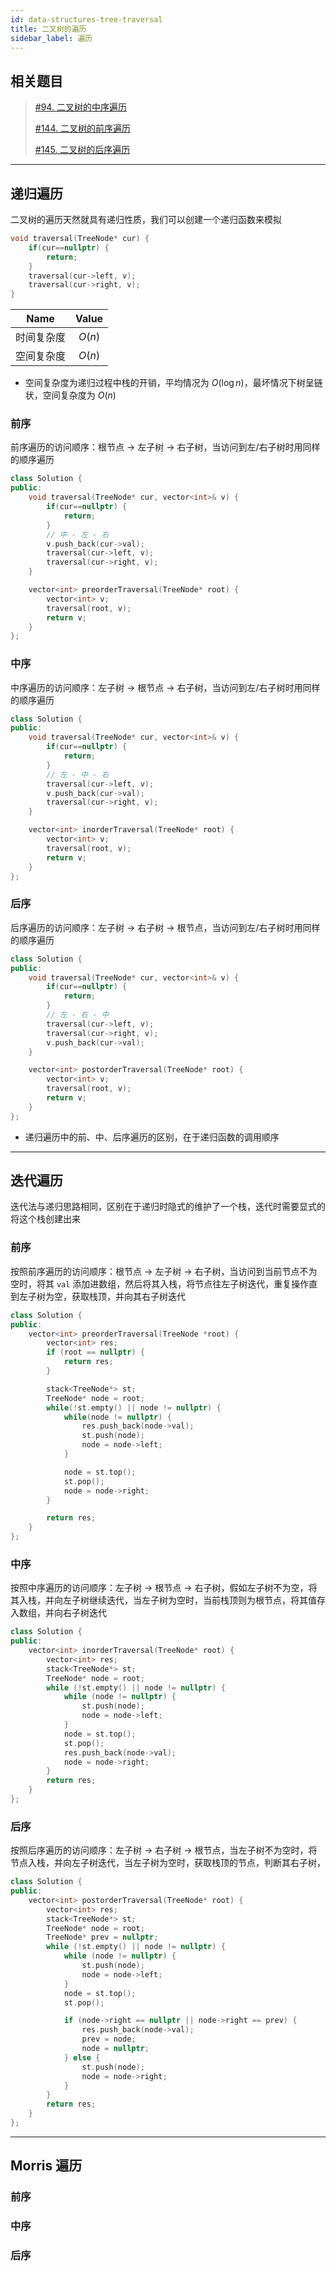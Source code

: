 ```yaml
---
id: data-structures-tree-traversal
title: 二叉树的遍历
sidebar_label: 遍历
---
```


## 相关题目
> [#94. 二叉树的中序遍历](https://leetcode.cn/problems/binary-tree-inorder-traversal/)
> 
> [#144. 二叉树的前序遍历](https://leetcode.cn/problems/binary-tree-preorder-traversal/)
> 
> [#145. 二叉树的后序遍历](https://leetcode.cn/problems/binary-tree-postorder-traversal/)
> 

---

## 递归遍历
二叉树的遍历天然就具有递归性质，我们可以创建一个递归函数来模拟

``` cpp
void traversal(TreeNode* cur) {
    if(cur==nullptr) {
        return;
    }
    traversal(cur->left, v);   
    traversal(cur->right, v);
}
```
|Name|Value|
|:-:|:-:|
|时间复杂度| $O(n)$ |
|空间复杂度| $O(n)$ |

- 空间复杂度为递归过程中栈的开销，平均情况为 $O(\log n)$，最坏情况下树呈链状，空间复杂度为 $O(n)$

### 前序
前序遍历的访问顺序：根节点 -> 左子树 -> 右子树，当访问到左/右子树时用同样的顺序遍历

``` cpp
class Solution {
public:
    void traversal(TreeNode* cur, vector<int>& v) {
        if(cur==nullptr) {
            return;
        }
        // 中 - 左 - 右
        v.push_back(cur->val);
        traversal(cur->left, v);   
        traversal(cur->right, v);
    }

    vector<int> preorderTraversal(TreeNode* root) {
        vector<int> v;
        traversal(root, v);
        return v;
    }
};
```

### 中序
中序遍历的访问顺序：左子树 -> 根节点 -> 右子树，当访问到左/右子树时用同样的顺序遍历

``` cpp
class Solution {
public:
    void traversal(TreeNode* cur, vector<int>& v) {
        if(cur==nullptr) {
            return;
        }
        // 左 - 中 - 右
        traversal(cur->left, v);   
        v.push_back(cur->val);
        traversal(cur->right, v);
    }

    vector<int> inorderTraversal(TreeNode* root) {
        vector<int> v;
        traversal(root, v);
        return v;
    }
};
```

### 后序
后序遍历的访问顺序：左子树 -> 右子树 -> 根节点，当访问到左/右子树时用同样的顺序遍历

``` cpp
class Solution {
public:
    void traversal(TreeNode* cur, vector<int>& v) {
        if(cur==nullptr) {
            return;
        }
        // 左 - 右 - 中
        traversal(cur->left, v);
        traversal(cur->right, v); 
        v.push_back(cur->val);
    }

    vector<int> postorderTraversal(TreeNode* root) {
        vector<int> v;
        traversal(root, v);
        return v;
    }
};
```

- 递归遍历中的前、中、后序遍历的区别，在于递归函数的调用顺序

---

## 迭代遍历
迭代法与递归思路相同，区别在于递归时隐式的维护了一个栈，迭代时需要显式的将这个栈创建出来
### 前序
按照前序遍历的访问顺序：根节点 -> 左子树 -> 右子树，当访问到当前节点不为空时，将其 `val` 添加进数组，然后将其入栈，将节点往左子树迭代，重复操作直到左子树为空，获取栈顶，并向其右子树迭代

``` cpp
class Solution {
public:
    vector<int> preorderTraversal(TreeNode *root) {
        vector<int> res;
        if (root == nullptr) {
            return res;
        }

        stack<TreeNode*> st;
        TreeNode* node = root;
        while(!st.empty() || node != nullptr) {
            while(node != nullptr) {
                res.push_back(node->val);
                st.push(node);
                node = node->left;
            }

            node = st.top();
            st.pop();
            node = node->right;
        }

        return res;
    }
};
```

### 中序
按照中序遍历的访问顺序：左子树 -> 根节点 -> 右子树，假如左子树不为空，将其入栈，并向左子树继续迭代，当左子树为空时，当前栈顶则为根节点，将其值存入数组，并向右子树迭代

``` cpp
class Solution {
public:
    vector<int> inorderTraversal(TreeNode* root) {
        vector<int> res;
        stack<TreeNode*> st;
        TreeNode* node = root;
        while (!st.empty() || node != nullptr) {
            while (node != nullptr) {
                st.push(node);
                node = node->left;
            }
            node = st.top();
            st.pop();
            res.push_back(node->val);
            node = node->right;
        }
        return res;
    }
};
```

### 后序
按照后序遍历的访问顺序：左子树 -> 右子树 -> 根节点，当左子树不为空时，将节点入栈，并向左子树迭代，当左子树为空时，获取栈顶的节点，判断其右子树，

``` cpp
class Solution {
public:
    vector<int> postorderTraversal(TreeNode* root) {
        vector<int> res;
        stack<TreeNode*> st;
        TreeNode* node = root;
        TreeNode* prev = nullptr;
        while (!st.empty() || node != nullptr) {
            while (node != nullptr) {
                st.push(node);
                node = node->left;
            }
            node = st.top();
            st.pop();

            if (node->right == nullptr || node->right == prev) {
                res.push_back(node->val);
                prev = node;
                node = nullptr;
            } else {
                st.push(node);
                node = node->right;
            }            
        }
        return res;
    }
};
```

---

## Morris 遍历
### 前序

### 中序

### 后序